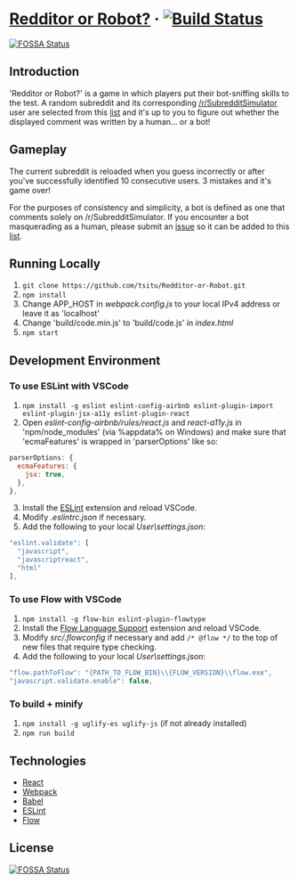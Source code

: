 # [Redditor or Robot?](https://tsitu.github.io/Redditor-or-Robot/) &middot; [![Build Status](https://travis-ci.org/tsitu/Redditor-or-Robot.svg?branch=master)](https://travis-ci.org/tsitu/Redditor-or-Robot)
[![FOSSA Status](https://app.fossa.io/api/projects/git%2Bgithub.com%2Ftsitu%2FRedditor-or-Robot.svg?type=shield)](https://app.fossa.io/projects/git%2Bgithub.com%2Ftsitu%2FRedditor-or-Robot?ref=badge_shield)

## Introduction

'Redditor or Robot?' is a game in which players put their bot-sniffing skills to the test. A random subreddit and its corresponding [/r/SubredditSimulator](https://www.reddit.com/r/SubredditSimulator/comments/3g9ioz/what_is_rsubredditsimulator/) user are selected from this [list](https://github.com/tsitu/Redditor-or-Robot/blob/master/src/utils/ssbotlist.js) and it's up to you to figure out whether the displayed comment was written by a human... or a bot!

## Gameplay

The current subreddit is reloaded when you guess incorrectly or after you've successfully identified 10 consecutive users. 3 mistakes and it's game over!

For the purposes of consistency and simplicity, a bot is defined as one that comments solely on /r/SubredditSimulator. If you encounter a bot masquerading as a human, please submit an [issue](https://github.com/tsitu/Redditor-or-Robot/issues/new) so it can be added to this [list](https://github.com/tsitu/Redditor-or-Robot/blob/master/src/utils/commonbotlist.js).

## Running Locally

1. `git clone https://github.com/tsitu/Redditor-or-Robot.git`
2. `npm install`
3. Change APP\_HOST in _webpack.config.js_ to your local IPv4 address or leave it as 'localhost'
4. Change 'build/code.min.js' to 'build/code.js' in _index.html_
5. `npm start`

## Development Environment

### To use ESLint with VSCode
1. `npm install -g eslint eslint-config-airbnb eslint-plugin-import eslint-plugin-jsx-a11y eslint-plugin-react`
2. Open _eslint-config-airbnb/rules/react.js_ and _react-a11y.js_ in 'npm/node_modules' (via %appdata% on Windows) and make sure that 'ecmaFeatures' is wrapped in 'parserOptions' like so:
```javascript
parserOptions: {
  ecmaFeatures: {
    jsx: true,
  },
},
```
3. Install the [ESLint](https://marketplace.visualstudio.com/items?itemName=dbaeumer.vscode-eslint) extension and reload VSCode.
4. Modify _.eslintrc.json_ if necessary.
5. Add the following to your local _User\settings.json_:
```javascript
"eslint.validate": [
  "javascript",
  "javascriptreact",
  "html"
],
```

### To use Flow with VSCode
1. `npm install -g flow-bin eslint-plugin-flowtype`
2. Install the [Flow Language Support](https://marketplace.visualstudio.com/items?itemName=flowtype.flow-for-vscode) extension and reload VSCode.
3. Modify _src/.flowconfig_ if necessary and add `/* @flow */` to the top of new files that require type checking.
4. Add the following to your local _User\settings.json_:
```javascript
"flow.pathToFlow": "{PATH_TO_FLOW_BIN}\\{FLOW_VERSION}\\flow.exe",
"javascript.validate.enable": false,
```

### To build + minify
1. `npm install -g uglify-es uglify-js` (if not already installed)
2. `npm run build`

## Technologies

* [React](https://github.com/facebook/react)
* [Webpack](https://github.com/webpack/webpack)
* [Babel](https://github.com/babel/babel)
* [ESLint](https://github.com/eslint/eslint)
* [Flow](https://github.com/facebook/flow)


## License
[![FOSSA Status](https://app.fossa.io/api/projects/git%2Bgithub.com%2Ftsitu%2FRedditor-or-Robot.svg?type=large)](https://app.fossa.io/projects/git%2Bgithub.com%2Ftsitu%2FRedditor-or-Robot?ref=badge_large)